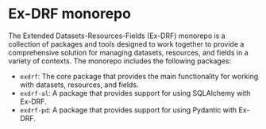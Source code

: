 # Ex-DRF monorepo

The Extended Datasets-Resources-Fields (Ex-DRF) monorepo is a collection of
packages and tools designed to work together to provide a comprehensive
solution for managing datasets, resources, and fields in a variety of contexts.
The monorepo includes the following packages:

- `exdrf`: The core package that provides the main functionality for working with
  datasets, resources, and fields.
- `exdrf-al`: A package that provides support for using SQLAlchemy with Ex-DRF.
- `exdrf-pd`: A package that provides support for using Pydantic with Ex-DRF.
